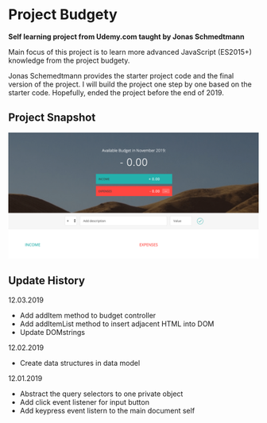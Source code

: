 # Project Budgety
**Self learning project from Udemy.com taught by Jonas Schmedtmann**

Main focus of this project is to learn more advanced JavaScript (ES2015+) knowledge from the project budgety.

Jonas Schemedtmann provides the starter project code and the final version of the project. I will build the project one step by one based on the starter code. Hopefully, ended the project before the end of 2019.

## Project Snapshot
![Project Snapshot](./Project-Snapshot.png)

## Update History
12.03.2019
- Add addItem method to budget controller
- Add addItemList method to insert adjacent HTML into DOM
- Update DOMstrings

12.02.2019
- Create data structures in data model

12.01.2019
- Abstract the query selectors to one private object
- Add click event listener for input button
- Add keypress event listern to the main document self

